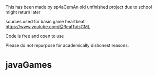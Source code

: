 This has been made by sp4aCemAn
old unfinished project due to school 
might return later

sources used for basic game heartbeat
https://www.youtube.com/@RealTutsGML

Code is free and open to use

Please do not repurpose for academically dishonest reasons.

# javaGames

